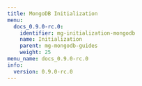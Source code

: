 ```yaml
---
title: MongoDB Initialization
menu:
  docs_0.9.0-rc.0:
    identifier: mg-initialization-mongodb
    name: Initialization
    parent: mg-mongodb-guides
    weight: 25
menu_name: docs_0.9.0-rc.0
info:
  version: 0.9.0-rc.0
---
```


